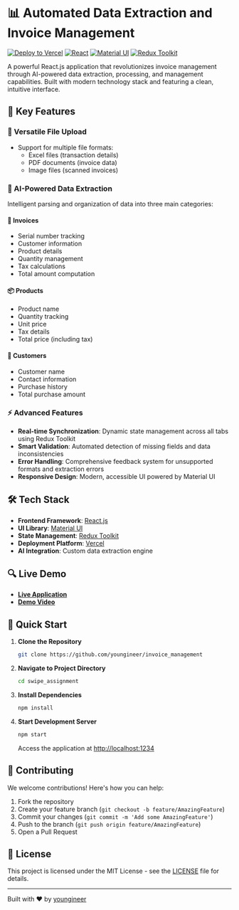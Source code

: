 # 📊 Automated Data Extraction and Invoice Management

[![Deploy to Vercel](https://img.shields.io/badge/Deployed%20on-Vercel-black.svg?style=flat-square&logo=vercel)](https://vercel.com)
[![React](https://img.shields.io/badge/React-18.x-blue.svg?style=flat-square&logo=react)](https://reactjs.org/)
[![Material UI](https://img.shields.io/badge/Material%20UI-5.x-purple.svg?style=flat-square&logo=mui)](https://mui.com/)
[![Redux Toolkit](https://img.shields.io/badge/Redux%20Toolkit-Latest-764ABC.svg?style=flat-square&logo=redux)](https://redux-toolkit.js.org/)

A powerful React.js application that revolutionizes invoice management through AI-powered data extraction, processing, and management capabilities. Built with modern technology stack and featuring a clean, intuitive interface.

## 🌟 Key Features

### 📁 Versatile File Upload
- Support for multiple file formats:
  - Excel files (transaction details)
  - PDF documents (invoice data)
  - Image files (scanned invoices)

### 🤖 AI-Powered Data Extraction
Intelligent parsing and organization of data into three main categories:

#### 📄 Invoices
- Serial number tracking
- Customer information
- Product details
- Quantity management
- Tax calculations
- Total amount computation

#### 📦 Products
- Product name
- Quantity tracking
- Unit price
- Tax details
- Total price (including tax)

#### 👥 Customers
- Customer name
- Contact information
- Purchase history
- Total purchase amount

### ⚡ Advanced Features
- **Real-time Synchronization**: Dynamic state management across all tabs using Redux Toolkit
- **Smart Validation**: Automated detection of missing fields and data inconsistencies
- **Error Handling**: Comprehensive feedback system for unsupported formats and extraction errors
- **Responsive Design**: Modern, accessible UI powered by Material UI

## 🛠️ Tech Stack

- **Frontend Framework**: [React.js](https://reactjs.org/)
- **UI Library**: [Material UI](https://mui.com/)
- **State Management**: [Redux Toolkit](https://redux-toolkit.js.org/)
- **Deployment Platform**: [Vercel](https://vercel.com)
- **AI Integration**: Custom data extraction engine

## 🔍 Live Demo

- [**Live Application**](https://invoice-management-kartiks.vercel.app/)
- [**Demo Video**](https://drive.google.com/file/d/1cQnrz1_WSP35wJ4K0qxxovhlR6BlM1n8/view?usp=drive_link)

## 🚀 Quick Start

1. **Clone the Repository**
   ```bash
   git clone https://github.com/youngineer/invoice_management
   ```

2. **Navigate to Project Directory**
   ```bash
   cd swipe_assignment
   ```

3. **Install Dependencies**
   ```bash
   npm install
   ```

4. **Start Development Server**
   ```bash
   npm start
   ```

   Access the application at [http://localhost:1234](http://localhost:1234)

## 🤝 Contributing

We welcome contributions! Here's how you can help:

1. Fork the repository
2. Create your feature branch (`git checkout -b feature/AmazingFeature`)
3. Commit your changes (`git commit -m 'Add some AmazingFeature'`)
4. Push to the branch (`git push origin feature/AmazingFeature`)
5. Open a Pull Request

## 📄 License

This project is licensed under the MIT License - see the [LICENSE](LICENSE) file for details.

---

Built with ❤️ by [youngineer](https://github.com/youngineer)
